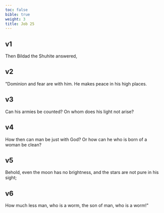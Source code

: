 ```yaml
---
toc: false
bible: true
weight: 3
title: Job 25
---
```




## v1 
Then Bildad the Shuhite answered, 

## v2 
"Dominion and fear are with him. He makes peace in his high places. 

## v3 
Can his armies be counted? On whom does his light not arise? 

## v4 
How then can man be just with God? Or how can he who is born of a woman be clean? 

## v5 
Behold, even the moon has no brightness, and the stars are not pure in his sight; 

## v6 
How much less man, who is a worm, the son of man, who is a worm!"
